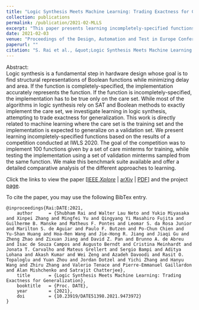 ```yaml
---
title: "Logic Synthesis Meets Machine Learning: Trading Exactness for Generalization"
collection: publications
permalink: /publication/2021-02-MLLS
excerpt: "This paper presents learning incompletely-specified functions based on the results of a competition conducted at IWLS 2020."
date: 2021-02-03
venue: "Proceedings of the Design, Automation and Test in Europe Conference (DATE)"
paperurl: ""
citation: "S. Rai et al., &quot;Logic Synthesis Meets Machine Learning: Trading Exactness for Generalization,&quot; <i>in Proc. DATE</i>, 2021."
---
```

Abstract:  
Logic synthesis is a fundamental step in hardware design whose goal is to find structural representations of Boolean functions while minimizing delay and area.
If the function is completely-specified, the implementation accurately represents the function.
If the function is incompletely-specified, the implementation has to be true only on the care set.
While most of the algorithms in logic synthesis rely on SAT and Boolean methods to exactly implement the care set, we investigate learning in logic synthesis, attempting to trade exactness for generalization.
This work is directly related to machine learning where the care set is the training set and the implementation is expected to generalize on a validation set.
We present learning incompletely-specified functions based on the results of a competition conducted at IWLS 2020.
The goal of the competition was to implement 100 functions given by a set of care minterms for training, while testing the implementation using a set of validation minterms sampled from the same function.
We make this benchmark suite available and offer a detailed comparative analysis of the different approaches to learning.

Click the links to view the paper [[IEEE *Xplore*](https://ieeexplore.ieee.org/document/9218552) &#124; [arXiv](https://arxiv.org/abs/2012.02530) &#124; [PDF](http://po-chun-chien.github.io/files/papers/date21_mlls.pdf)] and the project [page](https://po-chun-chien.github.io/projects/5.ML+LS/).

To cite the paper, you may use the following BibTex entry.
<pre><code>@inproceedings{Rai:DATE:2021,
    author      = {Shubham Rai and Walter Lau Neto and Yukio Miyasaka and Xinpei Zhang and Mingfei Yu and Qingyang Yi Masahiro Fujita and Guilherme B. Manske and Matheus F. Pontes and Leomar S. da Rosa Junior and Marilton S. de Aguiar and Paulo F. Butzen and Po-Chun Chien and Yu-Shan Huang and Hoa-Ren Wang and Jie-Hong R. Jiang and Jiaqi Gu and Zheng Zhao and Zixuan Jiang and David Z. Pan and Brunno A. de Abreu and Isac de Souza Campos and Augusto Berndt and Cristina Meinhardt and Jonata T. Carvalho and Mateus Grellert and Sergio Bampi and Aditya Lohana and Akash Kumar and Wei Zeng and Azadeh Davoodi and Rasit O. Topaloglu and Yuan Zhou and Jordan Dotzel and Yichi Zhang and Hanyu Wang and Zhiru Zhang and Valerio Tenace and Pierre-Emmanuel Gaillardon and Alan Mishchenko and Satrajit Chatterjee},
    title       = {Logic Synthesis Meets Machine Learning: Trading Exactness for Generalization},
    booktitle   = {Proc. DATE},
    year        = {2021},
    doi         = {10.23919/DATE51398.2021.9473972}
}</code></pre>